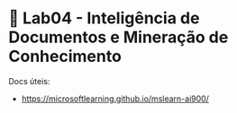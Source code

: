 # 🧪 Lab04 - Inteligência de Documentos e Mineração de Conhecimento

<!-- - https://speech.microsoft.com/
- https://language.cognitive.azure.com/ -->

<!-- ## Laboratórios relacionados aos estúdios  -->
Docs úteis: 
- https://microsoftlearning.github.io/mslearn-ai900/
